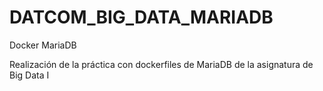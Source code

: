 # DATCOM_BIG_DATA_MARIADB
Docker MariaDB

Realización de la práctica con dockerfiles de MariaDB de la asignatura de Big Data I
